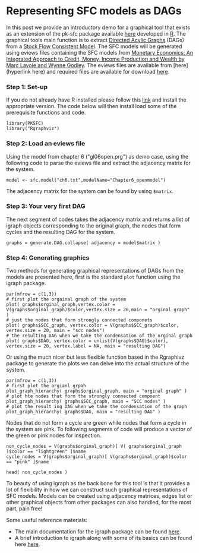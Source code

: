 # Representing SFC models as DAGs

In this post we provide an introductory demo for a graphical tool that exists as an extension of the pk-sfc package available [here](https://github.com/S120/PKSFC) developed in [R](http://www.r-project.org/). The graphical tools main function is to extract [Directed Acylic Graphs](http://en.wikipedia.org/wiki/Directed_acyclic_graph) (DAGs) from a [Stock Flow Consistent Model](http://papers.ssrn.com/sol3/papers.cfm?abstract_id=2492242). The SFC models will be generated using eviews files containing the SFC models from [Monetary Economics: An Integrated Approach to Credit, Money, Income Production and Wealth by Marc Lavoie and Wynne Godley](http://www.amazon.com/Monetary-Economics-Integrated-Approach-Production/dp/0230301843%3FSubscriptionId%3D0PZ7TM66EXQCXFVTMTR2%26tag%3Dstephkinse-20%26linkCode%3Dxm2%26camp%3D2025%26creative%3D165953%26creativeASIN%3D0230301843). The eviews files are available from [here](hyperlink here) and required files are available for download [here](hyperlink_here).

### Step 1: Set-up

If you do not already have R installed please follow this [link](http://cran.r-project.org/) and install the appropriate version. The code below will then install load some of the prerequisite functions and code.
```{r}
library(PKSFC)
library("Rgraphviz")
```

### Step 2: Load an eviews file

Using the model from chapter 6 ("gl06open.prg") as demo case, using the following code to parse the eviews file and extract the adjacency matrix for the system.

````{r, results='hide'}
model <- sfc.model("ch6.txt",modelName="Chapter6_openmodel")
````

The adjacency matrix for the system can be found by using `$matrix`.

### Step 3: Your very first DAG

The next segment of codes takes the adjacency matrix and returns a list of igraph objects corresponding to the original graph, the nodes that form cycles and the resulting DAG for the system.

````{r, results='hide'}
graphs = generate.DAG.collapse( adjacency = model$matrix )
````

### Step 4: Generating graphics

Two methods for generating graphical representations of DAGs from the models are presented here, first is the standard `plot` function using the igraph package.

````{r}
par(mfrow = c(1,3))
# first plot the orgainal graph of the system
plot( graphs$orginal_graph,vertex.color = V(graphs$orginal_graph)$color,vertex.size = 20,main = "orginal graph" )
# just the nodes that form strongly connected componets
plot( graphs$SCC_graph, vertex.color = V(graphs$SCC_graph)$color, vertex.size = 20, main = "scc nodes")
# the resulting DAG when we take the condensation of the orginal graph
plot( graphs$DAG, vertex.color = unlist(V(graphs$DAG)$color), vertex.size = 20, vertex.label = NA, main = "resulting DAG")

````

Or using the much nicer but less flexible function based in the Rgraphivz package to generate the plots we can delve into the actual structure of the system. 

````{r}
par(mfrow = c(1,3))
# first plot the orgianl grpah
plot_graph_hierarchy( graphs$orginal_graph, main = "orginal graph" )
# plot hte nodes that form the strongly connected compoent
plot_graph_hierarchy( graphs$SCC_graph, main = "SCC nodes" )
# plot the result ing DAG when we take the condensation of the graph
plot_graph_hierarchy( graphs$DAG, main = "resulting DAG" )
````

Nodes that do not form a cycle are green while nodes that form a cycle in the system are pink. To following segments of code will produce a vector of the green or pink nodes for inspection.

````{r}
non_cycle_nodes = V(graphs$orginal_graph)[ V( graphs$orginal_graph )$color == "lightgreen" ]$name
cycle_nodes = V(graphs$orginal_graph)[ V(graphs$orginal_graph)$color == "pink" ]$name

head( non_cycle_nodes )
````

To beauty of using igraph as the back bone for this tool is that it provides a lot of flexibility in how we can construct such graphical representations of SFC models. Models can be created using adjacency matrices, edges list or other graphical objects from other packages can also handled, for the most part, pain free! 

Some useful reference materials:

- The main documentation for the igraph package can be found [here](http://cran.r-project.org/web/packages/igraph/igraph.pdf).
- A brief introduction to igraph along with some of its basics can be found here [here](http://igraph.org/r/doc/aaa-igraph-package.html).

